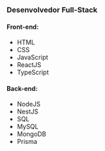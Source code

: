 ### Desenvolvedor Full-Stack 

#### Front-end:
* HTML
* CSS
* JavaScript
* ReactJS
* TypeScript

#### Back-end:
* NodeJS
* NestJS
* SQL
* MySQL
* MongoDB
* Prisma




